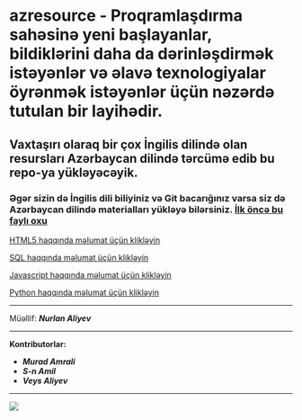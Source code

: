# azresource - Proqramlaşdırma sahəsinə yeni başlayanlar, bildiklərini daha da dərinləşdirmək istəyənlər və əlavə texnologiyalar öyrənmək istəyənlər üçün nəzərdə tutulan bir layihədir. 

## Vaxtaşırı olaraq bir çox İngilis dilində olan resursları Azərbaycan dilində tərcümə edib bu repo-ya yükləyəcəyik. 

### Əgər sizin də İngilis dili biliyiniz və Git bacarığınız varsa siz də Azərbaycan dilində materialları yükləyə bilərsiniz. [İlk öncə bu faylı oxu](https://github.com/nurlan-aliyev/azresource/blob/24cb26ebf335f90f5127ec401fd77d452a38c31d/CONTRIBUTING.md) 

<a href="https://github.com/nurlan-aliyev/azresource/tree/main/HTML5" target="_blank">HTML5 haqqında məlumat üçün klikləyin</a>

<a href="https://github.com/nurlan-aliyev/azresource/tree/main/SQL" target="_blank">SQL haqqında məlumat üçün klikləyin</a>

<a href="https://github.com/nurlan-aliyev/azresource/tree/main/Javascript" target="_blank">Javascript haqqında məlumat üçün klikləyin</a>

[Python haqqında məlumat üçün klikləyin](https://github.com/nurlan-aliyev/azresource/tree/main/Python)

***

Müəllif: <b><em>Nurlan Aliyev</em></b>

***

<strong>Kontributorlar:</strong>

- <b><em>Murad Amrali</em></b>
- <b><em>S-n Amil</em></b>
- <b><em>Veys Aliyev</em></b>


***

<a href="https://github.com/nurlan-aliyev/azresource/graphs/contributors">
  <img src="https://contrib.rocks/image?repo=nurlan-aliyev/azresource" />
</a>

